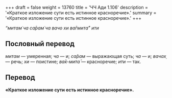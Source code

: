 +++
draft = false
weight = 13760
title = 'ЧЧ Ади 1.106'
description = '«Краткое изложение сути есть истинное красноречие».'
summary = '«Краткое изложение сути есть истинное красноречие».'
+++

_“митам̇ ча са̄рам̇ ча вачо хи ва̄гмита̄” ити_

## Пословный перевод

_митам_ — умеренная; _ча_ — и; _са̄рам_ — выражающая суть; _ча_ — и; _вачах̣_ — речь; _хи_ — поистине; _ва̄к_\-_мита̄_ — красноречие; _ити_ — так.

## Перевод

**«Краткое изложение сути есть истинное красноречие».**
